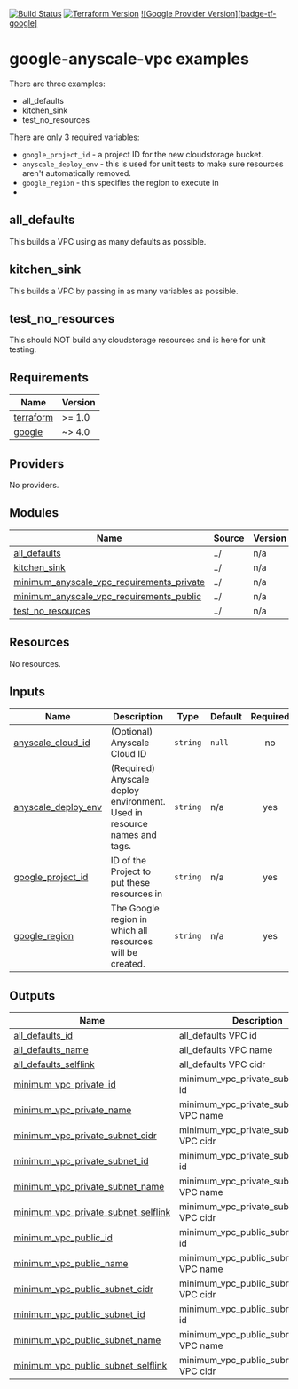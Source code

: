[![Build Status][badge-build]][build-status]
[![Terraform Version][badge-terraform]](https://github.com/hashicorp/terraform/releases)
[![Google Provider Version][badge-tf-google]](https://github.com/terraform-providers/terraform-provider-google/releases)
# google-anyscale-vpc examples

There are three examples:
- all_defaults
- kitchen_sink
- test_no_resources

There are only 3 required variables:
- `google_project_id` - a project ID for the new cloudstorage bucket.
- `anyscale_deploy_env` - this is used for unit tests to make sure resources aren't automatically removed.
- `google_region` - this specifies the region to execute in
-
## all_defaults
This builds a VPC using as many defaults as possible.

## kitchen_sink
This builds a VPC by passing in as many variables as possible.

## test_no_resources
This should NOT build any cloudstorage resources and is here for unit testing.

<!-- BEGINNING OF PRE-COMMIT-TERRAFORM DOCS HOOK -->
## Requirements

| Name | Version |
|------|---------|
| <a name="requirement_terraform"></a> [terraform](#requirement\_terraform) | >= 1.0 |
| <a name="requirement_google"></a> [google](#requirement\_google) | ~> 4.0 |

## Providers

No providers.

## Modules

| Name | Source | Version |
|------|--------|---------|
| <a name="module_all_defaults"></a> [all\_defaults](#module\_all\_defaults) | ../ | n/a |
| <a name="module_kitchen_sink"></a> [kitchen\_sink](#module\_kitchen\_sink) | ../ | n/a |
| <a name="module_minimum_anyscale_vpc_requirements_private"></a> [minimum\_anyscale\_vpc\_requirements\_private](#module\_minimum\_anyscale\_vpc\_requirements\_private) | ../ | n/a |
| <a name="module_minimum_anyscale_vpc_requirements_public"></a> [minimum\_anyscale\_vpc\_requirements\_public](#module\_minimum\_anyscale\_vpc\_requirements\_public) | ../ | n/a |
| <a name="module_test_no_resources"></a> [test\_no\_resources](#module\_test\_no\_resources) | ../ | n/a |

## Resources

No resources.

## Inputs

| Name | Description | Type | Default | Required |
|------|-------------|------|---------|:--------:|
| <a name="input_anyscale_cloud_id"></a> [anyscale\_cloud\_id](#input\_anyscale\_cloud\_id) | (Optional) Anyscale Cloud ID | `string` | `null` | no |
| <a name="input_anyscale_deploy_env"></a> [anyscale\_deploy\_env](#input\_anyscale\_deploy\_env) | (Required) Anyscale deploy environment. Used in resource names and tags. | `string` | n/a | yes |
| <a name="input_google_project_id"></a> [google\_project\_id](#input\_google\_project\_id) | ID of the Project to put these resources in | `string` | n/a | yes |
| <a name="input_google_region"></a> [google\_region](#input\_google\_region) | The Google region in which all resources will be created. | `string` | n/a | yes |

## Outputs

| Name | Description |
|------|-------------|
| <a name="output_all_defaults_id"></a> [all\_defaults\_id](#output\_all\_defaults\_id) | all\_defaults VPC id |
| <a name="output_all_defaults_name"></a> [all\_defaults\_name](#output\_all\_defaults\_name) | all\_defaults VPC name |
| <a name="output_all_defaults_selflink"></a> [all\_defaults\_selflink](#output\_all\_defaults\_selflink) | all\_defaults VPC cidr |
| <a name="output_minimum_vpc_private_id"></a> [minimum\_vpc\_private\_id](#output\_minimum\_vpc\_private\_id) | minimum\_vpc\_private\_subnet\_id VPC id |
| <a name="output_minimum_vpc_private_name"></a> [minimum\_vpc\_private\_name](#output\_minimum\_vpc\_private\_name) | minimum\_vpc\_private\_subnet\_name VPC name |
| <a name="output_minimum_vpc_private_subnet_cidr"></a> [minimum\_vpc\_private\_subnet\_cidr](#output\_minimum\_vpc\_private\_subnet\_cidr) | minimum\_vpc\_private\_subnet\_cidr VPC cidr |
| <a name="output_minimum_vpc_private_subnet_id"></a> [minimum\_vpc\_private\_subnet\_id](#output\_minimum\_vpc\_private\_subnet\_id) | minimum\_vpc\_private\_subnet\_id VPC id |
| <a name="output_minimum_vpc_private_subnet_name"></a> [minimum\_vpc\_private\_subnet\_name](#output\_minimum\_vpc\_private\_subnet\_name) | minimum\_vpc\_private\_subnet\_name VPC name |
| <a name="output_minimum_vpc_private_subnet_selflink"></a> [minimum\_vpc\_private\_subnet\_selflink](#output\_minimum\_vpc\_private\_subnet\_selflink) | minimum\_vpc\_private\_subnet\_selflink VPC cidr |
| <a name="output_minimum_vpc_public_id"></a> [minimum\_vpc\_public\_id](#output\_minimum\_vpc\_public\_id) | minimum\_vpc\_public\_subnet\_id VPC id |
| <a name="output_minimum_vpc_public_name"></a> [minimum\_vpc\_public\_name](#output\_minimum\_vpc\_public\_name) | minimum\_vpc\_public\_subnet\_name VPC name |
| <a name="output_minimum_vpc_public_subnet_cidr"></a> [minimum\_vpc\_public\_subnet\_cidr](#output\_minimum\_vpc\_public\_subnet\_cidr) | minimum\_vpc\_public\_subnet\_cidr VPC cidr |
| <a name="output_minimum_vpc_public_subnet_id"></a> [minimum\_vpc\_public\_subnet\_id](#output\_minimum\_vpc\_public\_subnet\_id) | minimum\_vpc\_public\_subnet\_id VPC id |
| <a name="output_minimum_vpc_public_subnet_name"></a> [minimum\_vpc\_public\_subnet\_name](#output\_minimum\_vpc\_public\_subnet\_name) | minimum\_vpc\_public\_subnet\_name VPC name |
| <a name="output_minimum_vpc_public_subnet_selflink"></a> [minimum\_vpc\_public\_subnet\_selflink](#output\_minimum\_vpc\_public\_subnet\_selflink) | minimum\_vpc\_public\_subnet\_selflink VPC cidr |
<!-- END OF PRE-COMMIT-TERRAFORM DOCS HOOK -->

<!-- References -->
[Terraform]: https://www.terraform.io
[Issues]: https://github.com/anyscale/sa-terraform-google-cloudfoundation-modules/issues
[badge-build]: https://github.com/anyscale/sa-terraform-google-cloudfoundation-modules/workflows/CI/CD%20Pipeline/badge.svg
[badge-terraform]: https://img.shields.io/badge/terraform-1.x%20-623CE4.svg?logo=terraform
[badge-tf-aws]: https://img.shields.io/badge/AWS-4.+-F8991D.svg?logo=terraform
[build-status]: https://github.com/anyscale/sa-terraform-google-cloudfoundation-modules/actions
